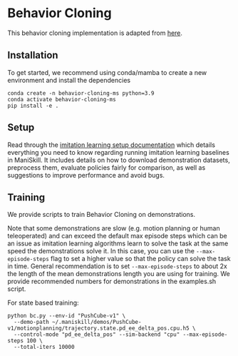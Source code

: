 # Behavior Cloning

This behavior cloning implementation is adapted from [here](https://github.com/corl-team/CORL/blob/main/algorithms/offline/any_percent_bc.py).

## Installation

To get started, we recommend using conda/mamba to create a new environment and install the dependencies

```shell
conda create -n behavior-cloning-ms python=3.9
conda activate behavior-cloning-ms
pip install -e .
```

## Setup

Read through the [imitation learning setup documentation](https://maniskill.readthedocs.io/en/latest/user_guide/learning_from_demos/setup.html) which details everything you need to know regarding running imitation learning baselines in ManiSkill. It includes details on how to download demonstration datasets, preprocess them, evaluate policies fairly for comparison, as well as suggestions to improve performance and avoid bugs.

## Training

We provide scripts to train Behavior Cloning on demonstrations.

Note that some demonstrations are slow (e.g. motion planning or human teleoperated) and can exceed the default max episode steps which can be an issue as imitation learning algorithms learn to solve the task at the same speed the demonstrations solve it. In this case, you can use the `--max-episode-steps` flag to set a higher value so that the policy can solve the task in time. General recommendation is to set `--max-episode-steps` to about 2x the length of the mean demonstrations length you are using for training. We provide recommended numbers for demonstrations in the examples.sh script.

For state based training:

```shell
python bc.py --env-id "PushCube-v1" \
  --demo-path ~/.maniskill/demos/PushCube-v1/motionplanning/trajectory.state.pd_ee_delta_pos.cpu.h5 \
  --control-mode "pd_ee_delta_pos" --sim-backend "cpu" --max-episode-steps 100 \
  --total-iters 10000
```

<!-- needs to be fixed for some other camera setups
For rgbd based training:

```shell
python bc_rgbd.py --env-id "PushCube-v1" \
  --demo-path ~/.maniskill/demos/PushCube-v1/motionplanning/trajectory.state.pd_ee_delta_pos.cpu.h5 \
  --control-mode "pd_ee_delta_pos" --sim-backend "cpu" --max-episode-steps 100 \
  --total-iters 10000
``` -->
